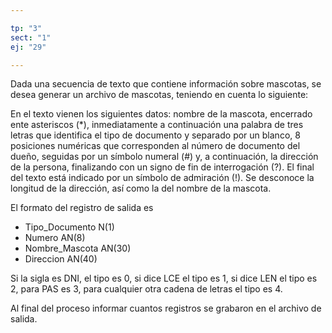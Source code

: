 ```yaml
---

tp: "3"
sect: "1"
ej: "29"

---
```


Dada una secuencia de texto que contiene información sobre mascotas, se desea generar un archivo de mascotas, teniendo en cuenta lo siguiente:

En el texto vienen los siguientes datos: nombre de la mascota, encerrado ente asteriscos (*), inmediatamente a continuación una palabra de tres letras que identifica el tipo de documento y separado por un blanco, 8 posiciones numéricas que corresponden al número de documento del dueño, seguidas por un símbolo numeral (#) y, a continuación, la dirección de la persona, finalizando con un signo de fin de interrogación (?). 
El final del texto está indicado por un símbolo de admiración (!).
Se desconoce la longitud de la dirección, así como la del nombre de la mascota.

El formato del registro de salida es

<ul class='fileul'>
	<li>Tipo_Documento <a>N(1)</a>
	<li>Numero <a>AN(8)</a>
	<li>Nombre_Mascota <a>AN(30)</a>
	<li>Direccion <a>AN(40)</a>
</ul>

Si la sigla es DNI, el tipo es 0, si dice LCE el tipo es 1, si dice LEN el tipo es 2, para PAS es 3, para cualquier otra cadena de letras el tipo es 4.

Al final del proceso informar cuantos registros se grabaron en el archivo de salida.
